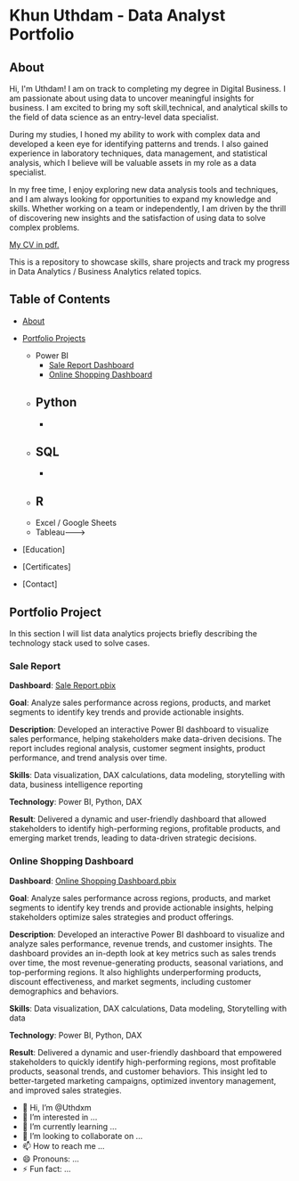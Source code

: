 # Khun Uthdam - Data Analyst Portfolio

## About

Hi, I'm Uthdam! I am on track to completing my degree in Digital Business. I am passionate about using data to uncover meaningful insights for business. I am excited to bring my soft skill,technical, and analytical skills to the field of data science as an entry-level data specialist.

During my studies, I honed my ability to work with complex data and developed a keen eye for identifying patterns and trends. I also gained experience in laboratory techniques, data management, and statistical analysis, which I believe will be valuable assets in my role as a data specialist.

In my free time, I enjoy exploring new data analysis tools and techniques, and I am always looking for opportunities to expand my knowledge and skills. Whether working on a team or independently, I am driven by the thrill of discovering new insights and the satisfaction of using data to solve complex problems.

[My CV in pdf.](https://github.com/Uthdxm/uthdam-khun-portfolio/blob/main/uthdam-khun-cv.pdf)


This is a repository to showcase skills, share projects and track my progress in Data Analytics / Business Analytics related topics.

## Table of Contents
- [About](https://github.com/Uthdxm/uthdam-khun-portfolio/blob/main/README.md#About)
- [Portfolio Projects](https://github.com/Uthdxm/uthdam-khun-portfolio/blob/main/README.md#Portfolio-Project)
  - Power BI
    - [Sale Report Dashboard](https://github.com/Uthdxm/uthdam-khun-portfolio/blob/main/README.md#Sale-Report)
    - [Online Shopping Dashboard](https://github.com/Uthdxm/uthdam-khun-portfolio/blob/main/README.md#Online-Shopping-Dashboard)
  - Python
    - 
    - 
  - SQL
    - 
    - 
  - R
    - 
  - Excel / Google Sheets
  - Tableau---> 

  


- [Education] 
- [Certificates]
- [Contact]

## Portfolio Project
In this section I will list data analytics projects briefly describing the technology stack used to solve cases.
### Sale Report
**Dashboard**: [Sale Report.pbix](https://github.com/Uthdxm/uthdam-khun-portfolio/blob/main/Sale%20Report.pbix)

**Goal**: Analyze sales performance across regions, products, and market segments to identify key trends and provide actionable insights.

**Description**: Developed an interactive Power BI dashboard to visualize sales performance, helping stakeholders make data-driven decisions. The report includes regional analysis, customer segment insights, product performance, and trend analysis over time.

**Skills**: Data visualization, DAX calculations, data modeling, storytelling with data, business intelligence reporting

**Technology**: Power BI, Python, DAX

**Result**: Delivered a dynamic and user-friendly dashboard that allowed stakeholders to identify high-performing regions, profitable products, and emerging market trends, leading to data-driven strategic decisions.

### Online Shopping Dashboard
**Dashboard**: [Online Shopping Dashboard.pbix](https://github.com/Uthdxm/uthdam-khun-portfolio/blob/main/Online%20Shopping%20Dashboard.pbix)

**Goal**: Analyze sales performance across regions, products, and market segments to identify key trends and provide actionable insights, helping stakeholders optimize sales strategies and product offerings.

**Description**: Developed an interactive Power BI dashboard to visualize and analyze sales performance, revenue trends, and customer insights. The dashboard provides an in-depth look at key metrics such as sales trends over time, the most revenue-generating products, seasonal variations, and top-performing regions. It also highlights underperforming products, discount effectiveness, and market segments, including customer demographics and behaviors.

**Skills**: Data visualization, DAX calculations, Data modeling, Storytelling with data 

**Technology**: Power BI, Python, DAX

**Result**: Delivered a dynamic and user-friendly dashboard that empowered stakeholders to quickly identify high-performing regions, most profitable products, seasonal trends, and customer behaviors. This insight led to better-targeted marketing campaigns, optimized inventory management, and improved sales strategies.

- 👋 Hi, I’m @Uthdxm
- 👀 I’m interested in ...
- 🌱 I’m currently learning ...
- 💞️ I’m looking to collaborate on ...
- 📫 How to reach me ...
- 😄 Pronouns: ...
- ⚡ Fun fact: ...

<!---
Uthdxm/Uthdxm is a ✨ special ✨ repository because its `README.md` (this file) appears on your GitHub profile.
You can click the Preview link to take a look at your changes.
--->
